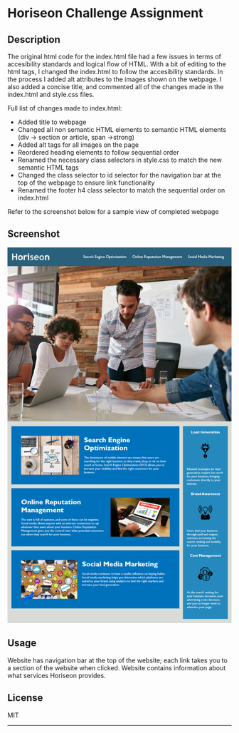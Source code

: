 # Horiseon Challenge Assignment

## Description
The original html code for the index.html file had a few issues in terms of accesibility standards and logical flow of HTML. With a bit of editing to the html tags, I changed the index.html to follow the accesibility standards. In the process I added alt attributes to the images shown on the webpage. I also added a concise title, and commented all of the changes made in the index.html and style.css files. 

Full list of changes made to index.html:
* Added title to webpage
* Changed all non semantic HTML elements to semantic HTML elements (div -> section or article, span ->strong)
* Added alt tags for all images on the page
* Reordered heading elements to follow sequential order
* Renamed the necessary class selectors in style.css to match the new semantic HTML tags 
* Changed the class selector to id selector for the navigation bar at the top of the webpage to ensure link functionality
* Renamed the footer h4 class selector to match the sequential order on index.html



Refer to the screenshot below for a sample view of completed webpage
## Screenshot
![plot](./Assets/01-html-css-git-homework-demo.png)

## Usage
Website has navigation bar at the top of the website; each link takes you to a section of the website when clicked. Website contains information about what services Horiseon provides. 

## License
MIT

---
